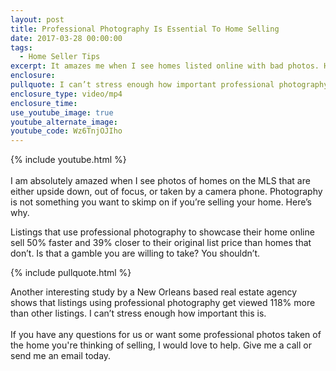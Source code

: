```yaml
---
layout: post
title: Professional Photography Is Essential To Home Selling
date: 2017-03-28 00:00:00
tags:
  - Home Seller Tips
excerpt: It amazes me when I see homes listed online with bad photos. Having professional photos taken of your home before selling is a no-brainer. Here’s why.
enclosure:
pullquote: I can’t stress enough how important professional photography is.
enclosure_type: video/mp4
enclosure_time:
use_youtube_image: true
youtube_alternate_image:
youtube_code: Wz6TnjOJIho
---
```



{% include youtube.html %}
<br>
<br>I am absolutely amazed when I see photos of homes on the MLS that are either upside down, out of focus, or taken by a camera phone. Photography is not something you want to skimp on if you’re selling your home. Here’s why.

Listings that use professional photography to showcase their home online sell 50% faster and 39% closer to their original list price than homes that don’t. Is that a gamble you are willing to take? You shouldn’t.

{% include pullquote.html %}

Another interesting study by a New Orleans based real estate agency shows that listings using professional photography get viewed 118% more than other listings. I can’t stress enough how important this is.
<br>
<br>If you have any questions for us or want some professional photos taken of the home you're thinking of selling, I would love to help. Give me a call or send me an email today.